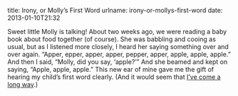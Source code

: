 title: Irony, or Molly&#x02bc;s First Word
urlname: irony-or-mollys-first-word
date: 2013-01-10T21:32

Sweet little Molly is talking! About two weeks ago, we were reading a baby book about food together (of course). She was
babbling and cooing as usual, but as I listened more closely, I heard her saying something over and over again.
&ldquo;Apper, epper, apper, apper, pepper, apper, apple, apple, apple.&rdquo; And then I said, &ldquo;Molly, did you
say, &lsquo;apple?&rsquo;&rdquo; And she beamed and kept on saying, &ldquo;Apple, apple, apple.&rdquo; This new ear of
mine gave me the gift of hearing my child&#x02bc;s first word clearly. (And it would seem that
[I&#x02bc;ve come a long way][a].)

[a]: {filename}/2012-10-31-fruits.md
